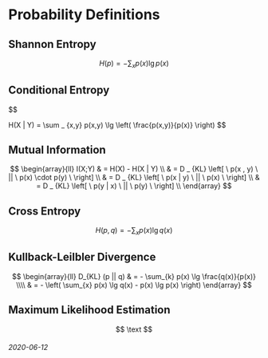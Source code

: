 Probability Definitions
===

Shannon Entropy
---

$$
H(p) = - \sum_{x} p(x) \lg p(x)
$$

Conditional Entropy
---

$$

H(X | Y) = \sum _ {x,y} p(x,y) \lg \left( \frac{p(x,y)}{p(x)} \right)
$$

Mutual Information
---

$$
\begin{array}{ll}
I(X;Y) & = H(X) - H(X | Y) \\
 & = D _ {KL} \left[ \ p(x , y) \ || \ p(x) \cdot p(y) \ \right] \\
 & = D _ {KL} \left[ \ p(x | y) \ || \ p(x) \ \right] \\
 & = D _ {KL} \left[ \ p(y | x) \ || \ p(y) \ \right] \\
\end{array}
$$


Cross Entropy
---

$$
H(p,q) = - \sum_{x} p(x) \lg q(x)
$$

Kullback-Leilbler Divergence
---

$$
\begin{array}{ll}
D_{KL} (p || q) & = - \sum_{k} p(x) \lg \frac{q(x)}{p(x)} \\\\
 & = - \left( \sum_{x} p(x) \lg q(x) - p(x) \lg p(x) \right)
\end{array}
$$


Maximum Likelihood Estimation
---

$$
\text
$$

###### 2020-06-12
